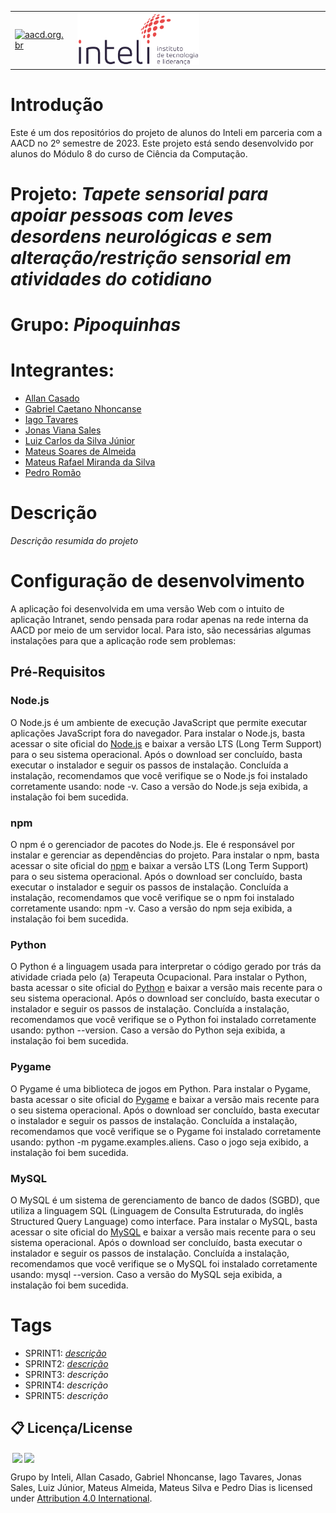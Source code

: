 <table>
<tr>
<td>
<a href= "https://aacd.org.br/"><img src="https://aacd.org.br/wp-content/uploads/2019/10/logo-footer.jpg" alt="aacd.org.br" border="0" width="60%"></a>
</td>
<td><a href= "https://www.inteli.edu.br/"><img src="./inteli-logo.png" alt="Inteli - Instituto de Tecnologia e Liderança" border="0" width="50%"></a>
</td>
</tr>
</table>

# Introdução

Este é um dos repositórios do projeto de alunos do Inteli em parceria com a AACD no 2º semestre de 2023. Este projeto está sendo desenvolvido por alunos do Módulo 8 do curso de Ciência da Computação.

# Projeto: *Tapete sensorial para apoiar pessoas com leves desordens neurológicas e sem alteração/restrição sensorial em atividades do cotidiano*

# Grupo: *Pipoquinhas*

# Integrantes:

* [Allan Casado](https://www.linkedin.com/in/allan-casado-6339a9177/)
* [Gabriel Caetano Nhoncanse](https://www.linkedin.com/in/gabrielnhoncanse/)
* [Iago Tavares](https://www.linkedin.com/in/iago-tavares-b10244149/)
* [Jonas Viana Sales](https://www.linkedin.com/in/jonas-viana-sales/)
* [Luiz Carlos da Silva Júnior](https://www.linkedin.com/in/luizcarlospsj20/)
* [Mateus Soares de Almeida](https://www.linkedin.com/in/mateussda/)
* [Mateus Rafael Miranda da Silva](https://www.linkedin.com/in/mateus-rmiranda/)
* [Pedro Romão](https://www.linkedin.com/in/pedro-romão-734b4920a/)

# Descrição

*Descrição resumida do projeto*

# Configuração de desenvolvimento

A aplicação foi desenvolvida em uma versão Web com o intuito de aplicação Intranet, sendo pensada para rodar apenas na rede interna da AACD por meio de um servidor local. Para isto, são necessárias algumas instalações para que a aplicação rode sem problemas:

## Pré-Requisitos
### Node.js
O Node.js é um ambiente de execução JavaScript que permite executar aplicações JavaScript fora do navegador. Para instalar o Node.js, basta acessar o site oficial do [Node.js](https://nodejs.org/en/) e baixar a versão LTS (Long Term Support) para o seu sistema operacional. Após o download ser concluído, basta executar o instalador e seguir os passos de instalação.
Concluída a instalação, recomendamos que você verifique se o Node.js foi instalado corretamente usando: node -v. Caso a versão do Node.js seja exibida, a instalação foi bem sucedida.

### npm
O npm é o gerenciador de pacotes do Node.js. Ele é responsável por instalar e gerenciar as dependências do projeto. Para instalar o npm, basta acessar o site oficial do [npm](https://www.npmjs.com/get-npm) e baixar a versão LTS (Long Term Support) para o seu sistema operacional. Após o download ser concluído, basta executar o instalador e seguir os passos de instalação.
Concluída a instalação, recomendamos que você verifique se o npm foi instalado corretamente usando: npm -v. Caso a versão do npm seja exibida, a instalação foi bem sucedida.

### Python
O Python é a linguagem usada para interpretar o código gerado por trás da atividade criada pelo (a) Terapeuta Ocupacional. Para instalar o Python, basta acessar o site oficial do [Python](https://www.python.org/downloads/) e baixar a versão mais recente para o seu sistema operacional. Após o download ser concluído, basta executar o instalador e seguir os passos de instalação.
Concluída a instalação, recomendamos que você verifique se o Python foi instalado corretamente usando: python --version. Caso a versão do Python seja exibida, a instalação foi bem sucedida.

### Pygame
O Pygame é uma biblioteca de jogos em Python. Para instalar o Pygame, basta acessar o site oficial do [Pygame](https://www.pygame.org/wiki/GettingStarted) e baixar a versão mais recente para o seu sistema operacional. Após o download ser concluído, basta executar o instalador e seguir os passos de instalação.
Concluída a instalação, recomendamos que você verifique se o Pygame foi instalado corretamente usando: python -m pygame.examples.aliens. Caso o jogo seja exibido, a instalação foi bem sucedida.

### MySQL
O MySQL é um sistema de gerenciamento de banco de dados (SGBD), que utiliza a linguagem SQL (Linguagem de Consulta Estruturada, do inglês Structured Query Language) como interface. Para instalar o MySQL, basta acessar o site oficial do [MySQL](https://www.mysql.com/downloads/) e baixar a versão mais recente para o seu sistema operacional. Após o download ser concluído, basta executar o instalador e seguir os passos de instalação.
Concluída a instalação, recomendamos que você verifique se o MySQL foi instalado corretamente usando: mysql --version. Caso a versão do MySQL seja exibida, a instalação foi bem sucedida.

# Tags

* SPRINT1: *[descrição](https://github.com/2023M8T1Inteli/grupo1/releases/tag/Sprint1)*
* SPRINT2: *[descrição](https://github.com/2023M8T1Inteli/grupo1/releases/tag/Sprint2)*
* SPRINT3: *descrição*
* SPRINT4: *descrição*
* SPRINT5: *descrição*

## 📋 Licença/License

<img style="height:22px!important;margin-left:3px;vertical-align:text-bottom;" src="https://mirrors.creativecommons.org/presskit/icons/cc.svg?ref=chooser-v1"><img style="height:22px!important;margin-left:3px;vertical-align:text-bottom;" src="https://mirrors.creativecommons.org/presskit/icons/by.svg?ref=chooser-v1"><p xmlns:cc="http://creativecommons.org/ns#" xmlns:dct="http://purl.org/dc/terms/">

<a property="dct:title" rel="cc:attributionURL">Grupo</a> by <a rel="cc:attributionURL dct:creator" property="cc:attributionName">Inteli, Allan Casado, Gabriel Nhoncanse, Iago Tavares, Jonas Sales, Luiz Júnior, Mateus Almeida, Mateus Silva e Pedro Dias </a> is licensed under <a href="https://creativecommons.org/licenses/by/4.0/?ref=chooser-v1" rel="license noopener noreferrer" style="display:inline-block;">Attribution 4.0 International</a>.</p>
